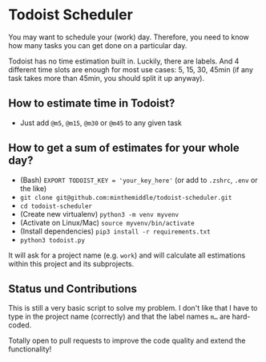 # Todoist Scheduler

You may want to schedule your (work) day. Therefore, you need to know how many tasks you can get done on a particular day.

Todoist has no time estimation built in.
Luckily, there are labels. And 4 different time slots are enough for most use cases: 5, 15, 30, 45min (if any task takes more than 45min, you should split it up anyway).

## How to estimate time in Todoist?

- Just add `@m5`, `@m15`, `@m30` or `@m45` to any given task

## How to get a sum of estimates for your whole day?

- (Bash) `EXPORT TODOIST_KEY = 'your_key_here'` (or add to `.zshrc`, `.env` or the like)
- `git clone git@github.com:minthemiddle/todoist-scheduler.git`
- `cd todoist-scheduler`
- (Create new virtualenv) `python3 -m venv myvenv`
- (Activate on Linux/Mac) `source myvenv/bin/activate`
- (Install dependencies) `pip3 install -r requirements.txt`
- `python3 todoist.py`

It will ask for a project name (e.g. `work`) and will calculate all estimations within this project and its subprojects.

## Status und Contributions

This is still a very basic script to solve my problem. I don't like that I have to type in the project name (correctly) and that the label names `m…` are hard-coded.

Totally open to pull requests to improve the code quality and extend the functionality!

